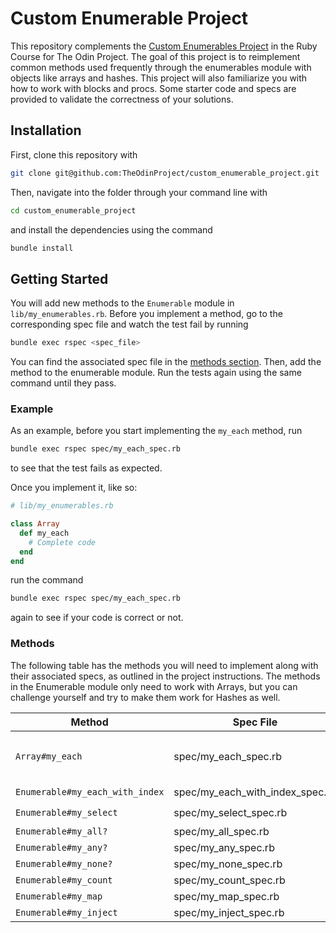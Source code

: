 # Custom Enumerable Project

This repository complements the [Custom Enumerables Project](https://www.theodinproject.com/lessons/ruby-custom-enumerables) in the Ruby Course for The Odin Project. The goal of this project is to reimplement common methods used frequently through the enumerables module with objects like arrays and hashes. This project will also familiarize you with how to work with blocks and procs. Some starter code and specs are provided to validate the correctness of your solutions.

## Installation

First, clone this repository with

```bash
git clone git@github.com:TheOdinProject/custom_enumerable_project.git
```

Then, navigate into the folder through your command line with

```bash
cd custom_enumerable_project
```

and install the dependencies using the command

```bash
bundle install
```

## Getting Started

You will add new methods to the `Enumerable` module in `lib/my_enumerables.rb`. Before you implement a method, go to the corresponding spec file and watch the test fail by running

```bash
bundle exec rspec <spec_file>
```

You can find the associated spec file in the [methods section](#methods). Then, add the method to the enumerable module. Run the tests again using the same command until they pass.

### Example

As an example, before you start implementing the `my_each` method, run

```bash
bundle exec rspec spec/my_each_spec.rb
```

to see that the test fails as expected.

Once you implement it, like so:

```rb
# lib/my_enumerables.rb

class Array
  def my_each
    # Complete code
  end
end
```

run the command

```bash
bundle exec rspec spec/my_each_spec.rb
```

again to see if your code is correct or not.

### Methods

The following table has the methods you will need to implement along with their associated specs, as outlined in the project instructions. The methods in the Enumerable module only need to work with Arrays, but you can challenge yourself and try to make them work for Hashes as well.

| Method                          | Spec File                       | Notes                                                                 | Implemented? |
| ------------------------------- | ------------------------------- | --------------------------------------------------------------------- | ------------ |
| `Array#my_each`                 | spec/my_each_spec.rb            | You will define my_each on the Array class in `lib/my_enumerables.rb` |      ✔️      |
| `Enumerable#my_each_with_index` | spec/my_each_with_index_spec.rb |                                                                       |      ✔️      |
| `Enumerable#my_select`          | spec/my_select_spec.rb          |                                                                       |      ✔️      |
| `Enumerable#my_all?`            | spec/my_all_spec.rb             |                                                                       |      ❌      |
| `Enumerable#my_any?`            | spec/my_any_spec.rb             |                                                                       |      ❌      |
| `Enumerable#my_none?`           | spec/my_none_spec.rb            |                                                                       |      ❌      |
| `Enumerable#my_count`           | spec/my_count_spec.rb           |                                                                       |      ❌      |
| `Enumerable#my_map`             | spec/my_map_spec.rb             |                                                                       |      ❌      |
| `Enumerable#my_inject`          | spec/my_inject_spec.rb          |                                                                       |      ❌      |
